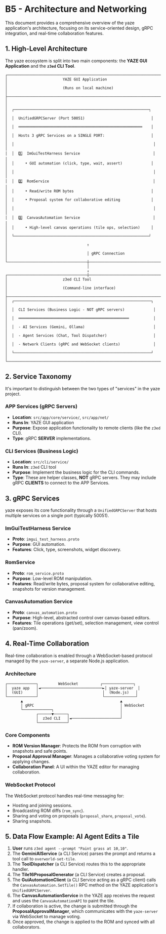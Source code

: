 # B5 - Architecture and Networking

This document provides a comprehensive overview of the yaze application's architecture, focusing on its service-oriented design, gRPC integration, and real-time collaboration features.

## 1. High-Level Architecture

The yaze ecosystem is split into two main components: the **YAZE GUI Application** and the **`z3ed` CLI Tool**.

```
┌─────────────────────────────────────────────────────────────────────────┐
│                         YAZE GUI Application                             │
│                         (Runs on local machine)                          │
├─────────────────────────────────────────────────────────────────────────┤
│                                                                           │
│  ┌─────────────────────────────────────────────────────────────┐        │
│  │  UnifiedGRPCServer (Port 50051)                              │        │
│  │  ════════════════════════════════════════════════════════    │        │
│  │  Hosts 3 gRPC Services on a SINGLE PORT:                     │        │
│  │                                                               │        │
│  │  1️⃣  ImGuiTestHarness Service                                 │        │
│  │     • GUI automation (click, type, wait, assert)             │        │
│  │                                                               │        │
│  │  2️⃣  RomService                                               │        │
│  │     • Read/write ROM bytes                                   │        │
│  │     • Proposal system for collaborative editing              │        │
│  │                                                               │        │
│  │  3️⃣  CanvasAutomation Service                                 │        │
│  │     • High-level canvas operations (tile ops, selection)     │        │
│  └─────────────────────────────────────────────────────────────┘        │
│                                    ↑                                      │
│                                    │ gRPC Connection                      │
└────────────────────────────────────┼──────────────────────────────────────┘
                                     │
                                     ↓
┌────────────────────────────────────┼──────────────────────────────────────┐
│                         z3ed CLI Tool                                     │
│                         (Command-line interface)                          │
├─────────────────────────────────────────────────────────────────────────┤
│  ┌──────────────────────────────────────────────────────────────┐       │
│  │  CLI Services (Business Logic - NOT gRPC servers)             │       │
│  │  ══════════════════════════════════════════════════           │       │
│  │  - AI Services (Gemini, Ollama)                               │       │
│  │  - Agent Services (Chat, Tool Dispatcher)                     │       │
│  │  - Network Clients (gRPC and WebSocket clients)               │       │
│  └──────────────────────────────────────────────────────────────┘       │
└───────────────────────────────────────────────────────────────────────────┘
```

## 2. Service Taxonomy

It's important to distinguish between the two types of "services" in the yaze project.

### APP Services (gRPC Servers)
- **Location**: `src/app/core/service/`, `src/app/net/`
- **Runs In**: YAZE GUI application
- **Purpose**: Expose application functionality to remote clients (like the `z3ed` CLI).
- **Type**: gRPC **SERVER** implementations.

### CLI Services (Business Logic)
- **Location**: `src/cli/service/`
- **Runs In**: `z3ed` CLI tool
- **Purpose**: Implement the business logic for the CLI commands.
- **Type**: These are helper classes, **NOT** gRPC servers. They may include gRPC **CLIENTS** to connect to the APP Services.

## 3. gRPC Services

yaze exposes its core functionality through a `UnifiedGRPCServer` that hosts multiple services on a single port (typically 50051).

### ImGuiTestHarness Service
- **Proto**: `imgui_test_harness.proto`
- **Purpose**: GUI automation.
- **Features**: Click, type, screenshots, widget discovery.

### RomService
- **Proto**: `rom_service.proto`
- **Purpose**: Low-level ROM manipulation.
- **Features**: Read/write bytes, proposal system for collaborative editing, snapshots for version management.

### CanvasAutomation Service
- **Proto**: `canvas_automation.proto`
- **Purpose**: High-level, abstracted control over canvas-based editors.
- **Features**: Tile operations (get/set), selection management, view control (pan/zoom).

## 4. Real-Time Collaboration

Real-time collaboration is enabled through a WebSocket-based protocol managed by the `yaze-server`, a separate Node.js application.

### Architecture
```
┌─────────────┐         WebSocket          ┌──────────────┐
│  yaze app   │◄────────────────────────────►│ yaze-server  │
│  (GUI)      │                             │  (Node.js)   │
└─────────────┘                             └──────────────┘
       ▲                                            ▲
       │ gRPC                                       │ WebSocket
       └─────────────┐                              │
              ┌──────▼──────┐                       │
              │  z3ed CLI   │◄──────────────────────┘
              └─────────────┘
```

### Core Components
- **ROM Version Manager**: Protects the ROM from corruption with snapshots and safe points.
- **Proposal Approval Manager**: Manages a collaborative voting system for applying changes.
- **Collaboration Panel**: A UI within the YAZE editor for managing collaboration.

### WebSocket Protocol
The WebSocket protocol handles real-time messaging for:
- Hosting and joining sessions.
- Broadcasting ROM diffs (`rom_sync`).
- Sharing and voting on proposals (`proposal_share`, `proposal_vote`).
- Sharing snapshots.

## 5. Data Flow Example: AI Agent Edits a Tile

1.  **User** runs `z3ed agent --prompt "Paint grass at 10,10"`.
2.  The **GeminiAIService** (a CLI Service) parses the prompt and returns a tool call to `overworld-set-tile`.
3.  The **ToolDispatcher** (a CLI Service) routes this to the appropriate handler.
4.  The **Tile16ProposalGenerator** (a CLI Service) creates a proposal.
5.  The **GuiAutomationClient** (a CLI Service acting as a gRPC client) calls the `CanvasAutomation.SetTile()` RPC method on the YAZE application's `UnifiedGRPCServer`.
6.  The **CanvasAutomationService** in the YAZE app receives the request and uses the `CanvasAutomationAPI` to paint the tile.
7.  If collaboration is active, the change is submitted through the **ProposalApprovalManager**, which communicates with the `yaze-server` via WebSocket to manage voting.
8.  Once approved, the change is applied to the ROM and synced with all collaborators.
